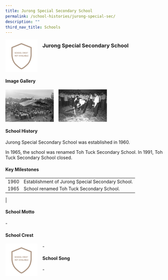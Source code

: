 ```yaml
---
title: Jurong Special Secondary School
permalink: /school-histories/jurong-special-sec/
description: ""
third_nav_title: Schools
---
```

<img src="/images/jurongspecialsec1.png" style="width:20%;margin-right:15px;" align = "left">

### **Jurong Special Secondary School**

<br clear="left">

#### **Image Gallery**

<p><a href="/images/jurongspecialsec2.jpg">  
<img src="/images/jurongspecialsec2.jpg" style="width:30%;margin-right:15px;" align = "left">
</a></p>

<p><a href="/images/jurongspecialsec3.jpg">  
<img src="/images/jurongspecialsec3.jpg" style="width:30%;margin-right:15px;" align = "left">
</a></p>

<br clear="left">

#### **School History**
Jurong Special Secondary School was established in 1960.  
  
In 1965, the school was renamed Toh Tuck Secondary School. In 1991, Toh Tuck Secondary School closed.

#### **Key Milestones**

|  |  |
|:---:|---|
| 1960 | Establishment of Jurong Special Secondary School. |
| 1965 | School renamed Toh Tuck Secondary School. |
|

#### **School Motto**
\-

#### **School Crest**
<img src="/images/jurongspecialsec1.png" style="width:20%;margin-right:15px;" align = "left">

\-

#### **School Song**
\-